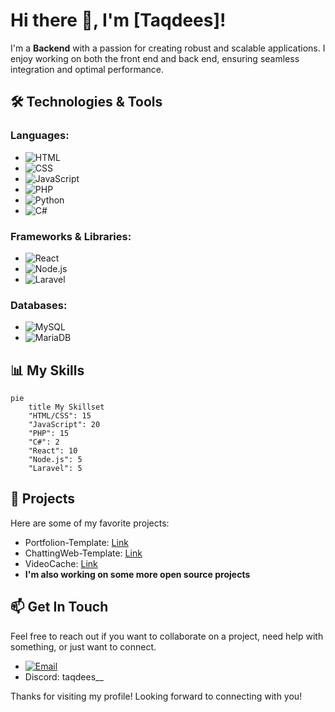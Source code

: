 # Hi there 👋, I'm [Taqdees]!

I'm a **Backend** with a passion for creating robust and scalable applications. I enjoy working on both the front end and back end, ensuring seamless integration and optimal performance.

## 🛠️ Technologies & Tools

### Languages:
- ![HTML](https://img.shields.io/badge/-HTML-E34F26?style=flat&logo=html5&logoColor=white)
- ![CSS](https://img.shields.io/badge/-CSS-1572B6?style=flat&logo=css3&logoColor=white)
- ![JavaScript](https://img.shields.io/badge/-JavaScript-F7DF1E?style=flat&logo=javascript&logoColor=black)
- ![PHP](https://img.shields.io/badge/-PHP-777BB4?style=flat&logo=php&logoColor=white)
- ![Python](https://img.shields.io/badge/-Python-777BB4?style=flat&logo=python&logoColor=yellow)
- ![C#](https://img.shields.io/badge/-csharp-777BB4?style=flat&logo=csharp&logoColor=blue)

### Frameworks & Libraries:
- ![React](https://img.shields.io/badge/-React-61DAFB?style=flat&logo=react&logoColor=black)
- ![Node.js](https://img.shields.io/badge/-Node.js-339933?style=flat&logo=node.js&logoColor=white)
- ![Laravel](https://img.shields.io/badge/-Laravel-FF2D20?style=flat&logo=laravel&logoColor=white)

### Databases:
- ![MySQL](https://img.shields.io/badge/-MySQL-4479A1?style=flat&logo=mysql&logoColor=white)
- ![MariaDB](https://img.shields.io/badge/-MariaDB-4479A1?style=flat&logo=mariadb&logoColor=white)

## 📊 My Skills

```mermaid
pie
    title My Skillset
    "HTML/CSS": 15
    "JavaScript": 20
    "PHP": 15
    "C#": 2
    "React": 10
    "Node.js": 5
    "Laravel": 5
```

## 🌟 Projects

Here are some of my favorite projects:
- Portfolion-Template: [Link](https://github.com/TaqdeesHigh/Portfolio)
- ChattingWeb-Template: [Link](https://github.com/TaqdeesHigh/ChattingWeb-Template)
- VideoCache: [Link](https://github.com/TaqdeesHigh/VideoCache)
- **I'm also working on some more open source projects**


## 📫 Get In Touch

Feel free to reach out if you want to collaborate on a project, need help with something, or just want to connect.

- [![Email](https://img.shields.io/badge/Email-taqdees678@gmail.com-blue)](mailto:taqdees678@gmail.com)
- Discord: taqdees__

Thanks for visiting my profile! Looking forward to connecting with you!


